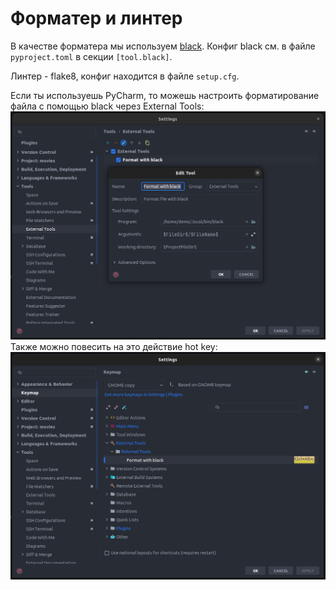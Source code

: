 # Форматер и линтер
В качестве форматера мы используем [black](https://github.com/psf/black).
Конфиг black см. в файле `pyproject.toml` в секции `[tool.black]`.

Линтер - flake8, конфиг находится в файле `setup.cfg`.

Если ты используешь PyCharm, то можешь настроить форматирование файла с помощью black
через External Tools:
![add-external-tool.png](/img/PyCharm/add-external-tool.png)
Также можно повесить на это действие hot key:
![add-hot-key.png](/img/PyCharm/add-hot-key.png)
